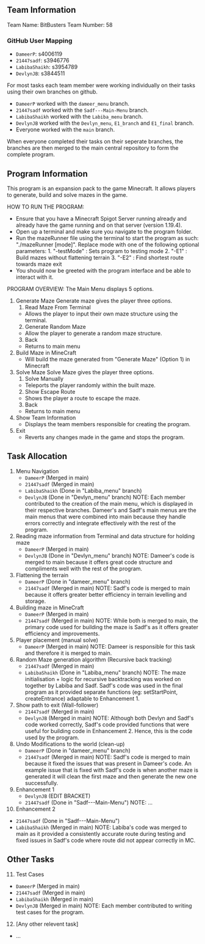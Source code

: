 ## Team Information
Team Name: BitBusters
Team Number: 58

### GitHub User Mapping
- `DameerP`: s4006119
- `21447sadf`: s3946776
- `LabibaShaikh`: s3954789
- `DevlynJB`: s3844511

For most tasks each team member were working individually on their tasks using their own branches on github.
- `DameerP` worked with the `dameer_menu` branch.
- `21447sadf` worked with the `Sadf---Main-Menu` branch.
- `LabibaShaikh` worked with the `Labiba_menu` branch.
- `DevlynJB` worked with the `Devlyn_menu`, `E1_branch` and `E1_final` branch.
- Everyone worked with the `main` branch.

When everyone completed their tasks on their seperate branches, the branches are then merged to the main central repository 
to form the complete program.

## Program Information
This program is an expansion pack to the game Minecraft. 
It allows players to generate, build and solve mazes in the game.

HOW TO RUN THE PROGRAM:
- Ensure that you have a Minecraft Spigot Server running already and already have the game running and on that server (version 1.19.4).
- Open up a terminal and make sure you navigate to the program folder.
- Run the mazeRunner file using the terminal to start the program as such: "./mazeRunner [mode]". Replace mode with one of the following optional parameters:
      1. "-testMode" : Sets program to testing mode
      2. "-E1"       : Build mazes without flattening terrain
      3. "-E2"       : Find shortest route towards maze exit 
- You should now be greeted with the program interface and be able to interact with it.

PROGRAM OVERVIEW:
The Main Menu displays 5 options.
1. Generate Maze
   Generate maze gives the player three options.
   1. Read Maze From Terminal
   - Allows the player to input their own maze structure using the terminal.
   2. Generate Random Maze
   - Allow the player to generate a random maze structure.
   3. Back
   - Returns to main menu
2. Build Maze in MineCraft
   - Will build the maze generated from "Generate Maze" (Option 1) in Minecraft
3. Solve Maze
   Solve Maze gives the player three options.
   1. Solve Manually
   - Teleports the player randomly within the built maze.
   2. Show Escape Route
   - Shows the player a route to escape the maze.
   3. Back
   - Returns to main menu
4. Show Team Information
   - Displays the team members responsible for creating the program.
5. Exit
   - Reverts any changes made in the game and stops the program.

## Task Allocation
1. Menu Navigation
   - `DameerP` (Merged in main)
   - `21447sadf` (Merged in main)
   - `LabibaShaikh` (Done in "Labiba_menu" branch)
   - `DevlynJB` (Done in "Devlyn_menu" branch)
NOTE: Each member contributed to the creation of the main menu, which is displayed in their respective branches.
Dameer's and Sadf's main menus are the main menus that were combined into main because they handle errors correctly and integrate effectively with the rest of the program.
2. Reading maze information from Terminal and data structure for holding maze
   - `DameerP` (Merged in main)
   - `DevlynJB` (Done in "Devlyn_menu" branch)
NOTE: Dameer's code is merged to main because it offers great code structure and compliments well with the rest of the program.
3. Flattening the terrain
   - `DameerP` (Done in "dameer_menu" branch)
   - `21447sadf` (Merged in main)
NOTE: Sadf's code is merged to main because it offers greater better efficiency in terrain levelling and storage.
4. Building maze in MineCraft
   - `DameerP` (Merged in main)
   - `21447sadf` (Merged in main)
NOTE: While both is merged to main, the primary code used for building the maze is Sadf's as it offers greater efficiency and improvements.
5. Player placement (manual solve)
   - `DameerP` (Merged in main)
NOTE: Dameer is responsible for this task and therefore it is merged to main.
6. Random Maze generation algorithm (Recursive back tracking)
   - `21447sadf` (Merged in main)
   - `LabibaShaikh` (Done in "Labiba_menu" branch)
NOTE: The maze initialisation + logic for recursive backtracking was worked on together by Labiba and Sadf. Sadf's code was used in the final program as it provided separate functions (eg: setStartPoint, createEntrance) adaptable to Enhancement 1.
7. Show path to exit (Wall-follower)
   - `21447sadf` (Merged in main)
   - `DevlynJB` (Merged in main)
NOTE: Although both Devlyn and Sadf's code worked correctly, Sadf's code provided functions that were useful for building code in Enhancement 2. Hence, this is the code used by the program.
8. Undo Modifications to the world (clean-up)
   - `DameerP` (Done in "dameer_menu" branch)
   - `21447sadf` (Merged in main)
NOTE: Sadf's code is merged to main because it fixed the issues that was present in Dameer's code. 
An example issue that is fixed with Sadf's code is when another maze is generated it will clean the first maze and then generate the new one successfully.
9. Enhancement 1
   - `DevlynJB` (EDIT BRACKET)
   - `21447sadf` (Done in "Sadf---Main-Menu")
NOTE: ...
10. Enhancement 2
   - `21447sadf` (Done in "Sadf---Main-Menu")
   - `LabibaShaikh` (Merged in main)
NOTE: Labiba's code was merged to main as it provided a consistently accurate route during testing and fixed issues in Sadf's code where route did not appear correctly in MC.

## Other Tasks
11. Test Cases
   - `DameerP` (Merged in main)
   - `21447sadf` (Merged in main)
   - `LabibaShaikh` (Merged in main)
   - `DevlynJB` (Merged in main)
NOTE: Each member contributed to writing test cases for the program.
12. [Any other relevent task]
   - ...